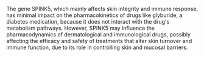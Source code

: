 The gene SPINK5, which mainly affects skin integrity and immune response, has minimal impact on the pharmacokinetics of drugs like glyburide, a diabetes medication, because it does not interact with the drug's metabolism pathways. However, SPINK5 may influence the pharmacodynamics of dermatological and immunological drugs, possibly affecting the efficacy and safety of treatments that alter skin turnover and immune function, due to its role in controlling skin and mucosal barriers.